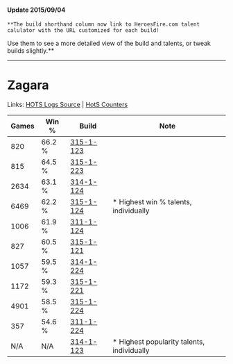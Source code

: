 #### Update 2015/09/04
    **The build shorthand column now link to HeroesFire.com talent calulator with the URL customized for each build!  
Use them to see a more detailed view of the build and talents, or tweak builds slightly.**

***

# Zagara

Links: [HOTS Logs Source](https://www.hotslogs.com/Sitewide/HeroDetails?Hero=Zagara) | [HotS Counters](http://hotscounters.com/#/hero/Zagara)

Games  | Win %  | Build     | Note
-----  | -----  | -----     | ----
820    | 66.2 % | [315-1-123](http://www.heroesfire.com/hots/talent-calculator/zagara#oAkJ) | 
815    | 64.5 % | [315-1-223](http://www.heroesfire.com/hots/talent-calculator/zagara#oAlt) | 
2634   | 63.1 % | [314-1-124](http://www.heroesfire.com/hots/talent-calculator/zagara#o8I4) | 
6469   | 62.2 % | [315-1-124](http://www.heroesfire.com/hots/talent-calculator/zagara#oAkK) | * Highest win % talents, individually
1006   | 61.9 % | [311-1-124](http://www.heroesfire.com/hots/talent-calculator/zagara#o0zK) | 
827    | 60.5 % | [315-1-121](http://www.heroesfire.com/hots/talent-calculator/zagara#oAkH) | 
1057   | 59.5 % | [314-1-224](http://www.heroesfire.com/hots/talent-calculator/zagara#o8Je) | 
1172   | 59.3 % | [315-1-221](http://www.heroesfire.com/hots/talent-calculator/zagara#oAlr) | 
4901   | 58.5 % | [315-1-224](http://www.heroesfire.com/hots/talent-calculator/zagara#oAlu) | 
357    | 54.6 % | [311-1-224](http://www.heroesfire.com/hots/talent-calculator/zagara#o0-u) | 
N/A    | N/A    | [314-1-123](http://www.heroesfire.com/hots/talent-calculator/zagara#o8I3) | * Highest popularity talents, individually
